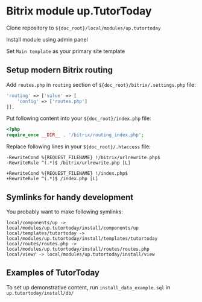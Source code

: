 # Bitrix module up.TutorToday

Clone repository to `${doc_root}/local/modules/up.tutortoday`

Install module using admin panel

Set `Main template` as your primary site template

## Setup modern Bitrix routing

Add `routes.php` in `routing` section of `${doc_root}/bitrix/.settings.php` file:

```php
'routing' => ['value' => [
	'config' => ['routes.php']
]],
```

Put following content into your `${doc_root}/index.php` file:

```php
<?php
require_once __DIR__ . '/bitrix/routing_index.php';
```

Replace following lines in your `${doc_root}/.htaccess` file:

```
-RewriteCond %{REQUEST_FILENAME} !/bitrix/urlrewrite.php$
-RewriteRule ^(.*)$ /bitrix/urlrewrite.php [L]

+RewriteCond %{REQUEST_FILENAME} !/index.php$
+RewriteRule ^(.*)$ /index.php [L]
```

## Symlinks for handy development

You probably want to make following symlinks:

```
local/components/up -> local/modules/up.tutortoday/install/components/up
local/templates/tutortoday -> local/modules/up.tutortoday/install/templates/tutortoday
local/routes/routes.php -> local/modules/up.tutortoday/install/routes/routes.php
local/view/ -> local/modules/up.tutortoday/install/view
```

## Examples of TutorToday
To set up demonstrative content, run `install_data_example.sql` in `up.tutortoday/install/db/`
